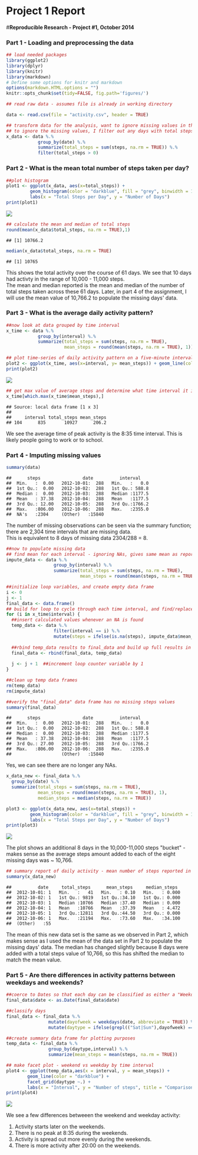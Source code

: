 # Project 1 Report
#**Reproducible Research - Project #1, October 2014**

### Part 1 - Loading and preprocessing the data


```r
## load needed packages
library(ggplot2)
library(dplyr)
library(knitr)
library(markdown)
# Define some options for knitr and markdown
options(markdown.HTML.options = "")
knitr::opts_chunk$set(tidy=FALSE, fig.path='figures/')
```


```r
## read raw data - assumes file is already in working directory

data <- read.csv(file = "activity.csv", header = TRUE)

## transform data for the analysis, want to ignore missing values in this section
## to ignore the missing values, I filter out any days with total steps = 0
x_data <- data %.%
            group_by(date) %.%
            summarize(total_steps = sum(steps, na.rm = TRUE)) %.%
            filter(total_steps > 0)
```

### Part 2 - What is the mean total number of steps taken per day?


```r
##plot histogram
plot1 <- ggplot(x_data, aes(x=total_steps)) + 
         geom_histogram(color = "darkblue", fill = "grey", binwidth = 1000) +
         labs(x = "Total Steps per Day", y = "Number of Days")
print(plot1)
```

![](figures/unnamed-chunk-3-1.png) 

```r
## calculate the mean and median of total steps
round(mean(x_data$total_steps, na.rm = TRUE),1)
```

```
## [1] 10766.2
```

```r
median(x_data$total_steps, na.rm = TRUE)
```

```
## [1] 10765
```

This shows the total activity over the course of 61 days. We see that 10 days had activty in the range of 10,000 - 11,000 steps.  
The mean and median reported is the mean and median of the number of total steps taken across these 61 days. Later, in part 4 of the assignment, I will use the mean value of 10,766.2 to populate the missing days' data.


### Part 3 - What is the average daily activity pattern?


```r
##now look at data grouped by time interval
x_time <- data %.%
            group_by(interval) %.%
            summarize(total_steps = sum(steps, na.rm = TRUE),
                      mean_steps = round(mean(steps, na.rm = TRUE), 1))

## plot time-series of daily activity pattern on a five-minute interval
plot2 <- ggplot(x_time, aes(x=interval, y= mean_steps)) + geom_line(color = "darkblue")
print(plot2)
```

![](figures/unnamed-chunk-4-1.png) 

```r
## get max value of average steps and determine what time interval it is
x_time[which.max(x_time$mean_steps),]
```

```
## Source: local data frame [1 x 3]
## 
##     interval total_steps mean_steps
## 104      835       10927      206.2
```

We see the average time of peak activity is the 8:35 time interval. This is likely people going to work or to school.

### Part 4 - Imputing missing values


```r
summary(data)
```

```
##      steps                date          interval     
##  Min.   :  0.00   2012-10-01:  288   Min.   :   0.0  
##  1st Qu.:  0.00   2012-10-02:  288   1st Qu.: 588.8  
##  Median :  0.00   2012-10-03:  288   Median :1177.5  
##  Mean   : 37.38   2012-10-04:  288   Mean   :1177.5  
##  3rd Qu.: 12.00   2012-10-05:  288   3rd Qu.:1766.2  
##  Max.   :806.00   2012-10-06:  288   Max.   :2355.0  
##  NA's   :2304     (Other)   :15840
```

The number of missing observations can be seen via the summary function; there are 2,304 time intervals that are missing data.  
This is equivalent to 8 days of missing data 2304/288 = 8.


```r
##now to populate missing data 
## find mean for each interval - ignoring NAs, gives same mean as reported in part 2
impute_data <- data %.%
                  group_by(interval) %.%
                  summarize(total_steps = sum(steps, na.rm = TRUE),
                            mean_steps = round(mean(steps, na.rm = TRUE), 1))

##initialize loop variables, and create empty data frame
i <- 0
j <- 1
final_data <- data.frame()
## build for loop to cycle through each time interval, and find/replace NAs with mean values from impute_data
for (i in x_time$interval) {
  ##insert calculated values whenever an NA is found
  temp_data <- data %.%
                  filter(interval == i) %.%
                  mutate(steps = ifelse(is.na(steps), impute_data$mean_steps[j], steps))
  
  ##rbind temp_data results to final_data and build up full results in "final_data" data frame
  final_data <- rbind(final_data, temp_data)
  
  j <- j + 1  ##increment loop counter variable by 1
}

##clean up temp data frames
rm(temp_data)
rm(impute_data)

##verify the "final_data" data frame has no missing steps values
summary(final_data)
```

```
##      steps                date          interval     
##  Min.   :  0.00   2012-10-01:  288   Min.   :   0.0  
##  1st Qu.:  0.00   2012-10-02:  288   1st Qu.: 588.8  
##  Median :  0.00   2012-10-03:  288   Median :1177.5  
##  Mean   : 37.38   2012-10-04:  288   Mean   :1177.5  
##  3rd Qu.: 27.00   2012-10-05:  288   3rd Qu.:1766.2  
##  Max.   :806.00   2012-10-06:  288   Max.   :2355.0  
##                   (Other)   :15840
```

Yes, we can see there are no longer any NAs.


```r
x_data_new <- final_data %.%
  group_by(date) %.%
  summarize(total_steps = sum(steps, na.rm = TRUE),
            mean_steps = round(mean(steps, na.rm = TRUE), 1),
            median_steps = median(steps, na.rm = TRUE))

plot3 <- ggplot(x_data_new, aes(x=total_steps)) + 
         geom_histogram(color = "darkblue", fill = "grey", binwidth = 1000) +
         labs(x = "Total Steps per Day", y = "Number of Days")
print(plot3)
```

![](figures/unnamed-chunk-7-1.png) 

The plot shows an additional 8 days in the 10,000-11,000 steps "bucket" - makes sense as the average steps amount added to each of the eight missing days was ~ 10,766.


```r
## summary report of daily activity - mean number of steps reported in column 3 and median number of steps in column 4
summary(x_data_new)
```

```
##          date     total_steps      mean_steps     median_steps   
##  2012-10-01: 1   Min.   :   41   Min.   : 0.10   Min.   : 0.000  
##  2012-10-02: 1   1st Qu.: 9819   1st Qu.:34.10   1st Qu.: 0.000  
##  2012-10-03: 1   Median :10766   Median :37.40   Median : 0.000  
##  2012-10-04: 1   Mean   :10766   Mean   :37.39   Mean   : 4.472  
##  2012-10-05: 1   3rd Qu.:12811   3rd Qu.:44.50   3rd Qu.: 0.000  
##  2012-10-06: 1   Max.   :21194   Max.   :73.60   Max.   :34.100  
##  (Other)   :55
```

The mean of this new data set is the same as we observed in Part 2, which makes sense as I used the mean of the data set in Part 2 to populate the missing days' data. The median has changed slightly because 8 days were added with a total steps value of 10,766, so this has shifted the median to match the mean value. 

### Part 5 - Are there differences in activity patterns between weekdays and weekends?


```r
##coerce to Dates so that each day can be classified as either a "Weekday" or a "Weekend"
final_data$date <- as.Date(final_data$date)

##classify days
final_data <- final_data %.%
                mutate(dayofweek = weekdays(date, abbreviate = TRUE)) %.%
                mutate(daytype = ifelse(grepl(("Sat|Sun"),dayofweek) == TRUE,"Weekend","Weekday"))

##create summary data frame for plotting purposes
temp_data <- final_data %.%
                group_by(daytype,interval) %.%
                summarize(mean_steps = mean(steps, na.rm = TRUE))              

## make facet plot - weekend vs weekday by time interval
plot4 <- ggplot(temp_data,aes(x = interval, y = mean_steps)) + 
        geom_line(color = "darkblue") + 
        facet_grid(daytype ~.) + 
        labs(x = "Interval", y = "Number of steps", title = "Comparison of Activity on Weekdays and Weekends")
print(plot4)
```

![](figures/unnamed-chunk-9-1.png) 

We see a few differences betweeen the weekend and weekday activity:  
1. Activity starts later on the weekends.  
2. There is no peak at 8:35 during the weekends.  
3. Activity is spread out more evenly during the weekends.  
4. There is more activity after 20:00 on the weekends.
